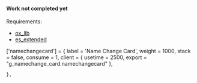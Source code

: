 #### Work not completed yet


Requirements: 
- [ox_lib](https://github.com/overextended/ox_lib)
- [es_extended](https://github.com/esx-framework)

['namechangecard'] = {
		label = 'Name Change Card',
		weight = 1000,
		stack = false,
		consume = 1,
		client = {
			usetime = 2500,
			export = "g_namechange_card.namechangecard"
		},

	},
